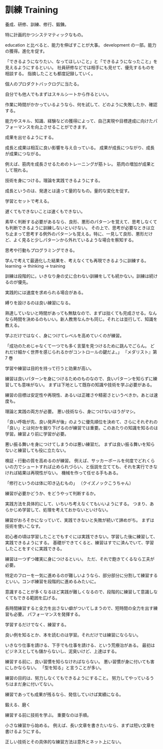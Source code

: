 # 訓練 Training

養成、研修、訓練、修行、鍛錬。

特に計画的かつシステマティックなもの。

education と比べると、能力を伸ばすことが大事。
development の一部。能力の獲得。進化を促す。

「できるようになりたい、なってほしいこと」と「できるようになったこと」を見えるようにするといい。
社員研修などでは相手にも見せて、優先するものを相談する。
指摘したことも都度記録していく。

個人のプロダクトバックログに当たる。

自分でも他人でもまずはスキルシートから作るといい。

作業に時間がかかっているようなら、何を試して、どのように失敗したか、確認する。

能力やスキル、知識、経験などの獲得によって、自己実現や目標達成に向けたパフォーマンスを向上させることができます。

成果を出せるようにする。

成長と成果は相互に良い影響を与え合っている。
成果が成長につながり、成長が成果につながる。

例えば、筋肉を成長させるためのトレーニングが筋トレ。
筋肉の増加が成果として現れる。

技術を身につける。理論を実践できるようにする。

成長というのは、発達とは違って量的なもの。量的な変化を促す。

学習とセットで考える。

遅くてもできないことは速くもできない。

素早く判断する必要があるなら、良形、悪形のパターンを覚えて、思考しなくても判断できるように訓練しないといけない。
その上で、思考が必要なときは立ち止まって思考する例外のパターンも覚える。特に、一見して良形、悪形だけど、よく見ると少しパターンから外れているような場合を察知する。

思考や行動もプログラミングできる。

学んで考えて最適化した結果を、考えなくても再現できるように訓練する。
learning -> thinking -> training

訓練は段階的に。いきなり身の丈に合わない訓練をしても続かない。訓練は続けるのが優先。

実践的には速度を求められる場合がある。

縛りを設けるのは良い練習になる。

熟達していないと時間があっても無駄なので、まずは拙くても完成させる。なんなら時間を決めるのもいい。新人教育なんかも同じ。それとは並行して、知識を教える。

学ぶだけではなく、身につけてレベルを高めていくのが練習。

「成功のためじゃなくて一つでも多く言葉を見つけるために跳んでごらん。
どれだけ細かく世界を感じられるかがコントロールの鍵だよ。」
『メダリスト』第 7 巻

学習や練習は目的を持って行うと効果が高い。

練習は良いパターンを身につけるためのものなので、良いパターンを知らずに練習しても意味がない。
まずは下地として既存の知識や技術を学ぶ必要がある。

練習の目標は安定性や再現性、あるいは正確さや精密さというべきか。あとは速度も。

理論と実践の両方が必要。
悪い技術なら、身につけないほうがマシ。

「良い呼吸が先、良い発声が後」のように優先順位を決めて、さらにそれぞれの「良い」とは何かを掘り下げるのが練習では重要。このあたりの知識を知るのは学習。練習より前に学習が必要。

悪い振る舞いを身につけてしまうのは悪い練習だ。
まずは良い振る舞いを知らないと練習しても役に立たない。

検証・行動の質を高めるのが練習。
例えば、サッカーボールを何度でどれくらいの力でシュートすれば止められづらい、と仮説を立てても、それを実行できなければ結果は再現性がない。
機械を作って任せる手もある。

「修行というのは体に叩き込むもの」
（クイズノックこうちゃん）

練習が必要かどうか、をどうやって判断するか。

実践方法を具体的にして、いちいち考えなくてもいいようにする。
つまり、あらかじめ学習して、処理を考えておかないといけない。

練習がおろそかになっていて、実践できないと失敗が続いて諦めがち。
まずは技術を使いこなす。

初心者の頃は学習したことでもすぐには実践できない。学習した後に練習して、実践できるようにする。
基礎ができてくると、練習はすでに済んでいて、学習したことをすぐに実践できる。

練習は一つずつ確実に身につけるといい。
ただ、それで飽きてくるなら工夫が必要。

特定のフローを一気に進めるのが難しいようなら、部分部分に分割して練習するといい。コンボ練習を段階的に進めるみたいに。

意識することが多くなるほど実践が難しくなるので、段階的に練習して意識しなくてもできる範囲を広げる。

長時間練習すると全力を出さない癖がついてしまうので、短時間の全力を出す練習も必要。
パフォーマンスを発揮する。

学習するだけでなく、練習する。

良い例を知るとか、本を読むのは学習。それだけでは練習にならない。

いきなり仕事を請ける、下手でも仕事を請ける、という荒療治がある。
最初はビジネスとしても儲からないし、泥臭いけど、上達はする。

練習する前に、良い習慣を知らなければならない。
悪い習慣が身に付いても害にしかならない。
「型を知る」と言うことが多い。

練習の目的は、努力しなくてもできるようにすること。
努力してやっているうちはまだ身に付いてない。

練習であっても成果が残るなら、発信していけば実績になる。

鍛える、磨く

練習する前に技術を学ぶ。
重要なのは手順。

小さな練習から始める。
例えば、長い文章を書きたいなら、まずは短い文章を書けるようにする。

正しい技術とその具体的な練習方法は意外とネット上にない。
